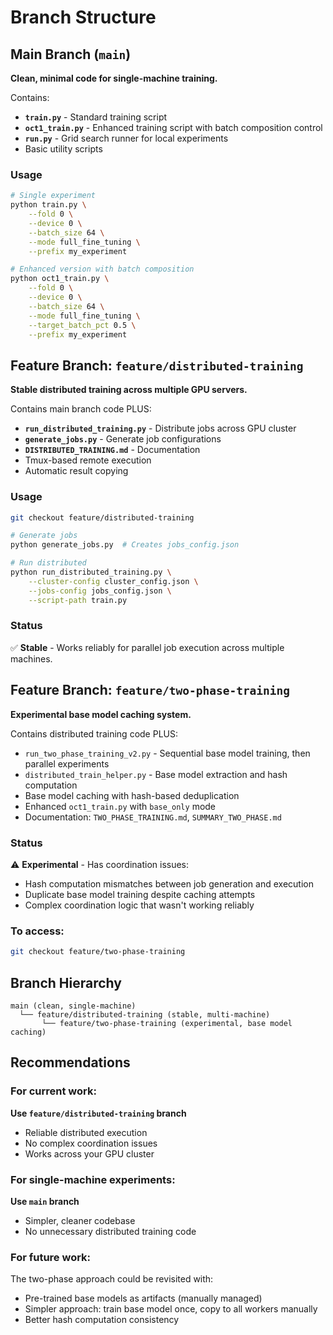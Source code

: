 # Branch Structure

## Main Branch (`main`)

**Clean, minimal code for single-machine training.**

Contains:
- **`train.py`** - Standard training script
- **`oct1_train.py`** - Enhanced training script with batch composition control
- **`run.py`** - Grid search runner for local experiments
- Basic utility scripts

### Usage

```bash
# Single experiment
python train.py \
    --fold 0 \
    --device 0 \
    --batch_size 64 \
    --mode full_fine_tuning \
    --prefix my_experiment

# Enhanced version with batch composition
python oct1_train.py \
    --fold 0 \
    --device 0 \
    --batch_size 64 \
    --mode full_fine_tuning \
    --target_batch_pct 0.5 \
    --prefix my_experiment
```

## Feature Branch: `feature/distributed-training`

**Stable distributed training across multiple GPU servers.**

Contains main branch code PLUS:
- **`run_distributed_training.py`** - Distribute jobs across GPU cluster
- **`generate_jobs.py`** - Generate job configurations
- **`DISTRIBUTED_TRAINING.md`** - Documentation
- Tmux-based remote execution
- Automatic result copying

### Usage

```bash
git checkout feature/distributed-training

# Generate jobs
python generate_jobs.py  # Creates jobs_config.json

# Run distributed
python run_distributed_training.py \
    --cluster-config cluster_config.json \
    --jobs-config jobs_config.json \
    --script-path train.py
```

### Status
✅ **Stable** - Works reliably for parallel job execution across multiple machines.

## Feature Branch: `feature/two-phase-training`

**Experimental base model caching system.**

Contains distributed training code PLUS:
- `run_two_phase_training_v2.py` - Sequential base model training, then parallel experiments
- `distributed_train_helper.py` - Base model extraction and hash computation
- Base model caching with hash-based deduplication
- Enhanced `oct1_train.py` with `base_only` mode
- Documentation: `TWO_PHASE_TRAINING.md`, `SUMMARY_TWO_PHASE.md`

### Status
⚠️ **Experimental** - Has coordination issues:
- Hash computation mismatches between job generation and execution
- Duplicate base model training despite caching attempts
- Complex coordination logic that wasn't working reliably

### To access:
```bash
git checkout feature/two-phase-training
```

## Branch Hierarchy

```
main (clean, single-machine)
  └── feature/distributed-training (stable, multi-machine)
       └── feature/two-phase-training (experimental, base model caching)
```

## Recommendations

### For current work:
**Use `feature/distributed-training` branch**
- Reliable distributed execution
- No complex coordination issues
- Works across your GPU cluster

### For single-machine experiments:
**Use `main` branch**
- Simpler, cleaner codebase
- No unnecessary distributed training code

### For future work:
The two-phase approach could be revisited with:
- Pre-trained base models as artifacts (manually managed)
- Simpler approach: train base model once, copy to all workers manually
- Better hash computation consistency
